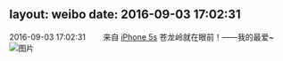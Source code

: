 layout: weibo
date: 2016-09-03 17:02:31
---
<meta name="referrer" content="no-referrer" />

2016-09-03 17:02:31  &nbsp;&nbsp;&nbsp;&nbsp;&nbsp;&nbsp; 来自 <a href="sinaweibo://customweibosource" rel="nofollow">iPhone 5s</a>
苍龙岭就在眼前！——我的最爱~ ​​​
![图片](https://ww1.sinaimg.cn/large/6d2a6003jw1f7gi83tor3j20ku0rsgrg.jpg)
